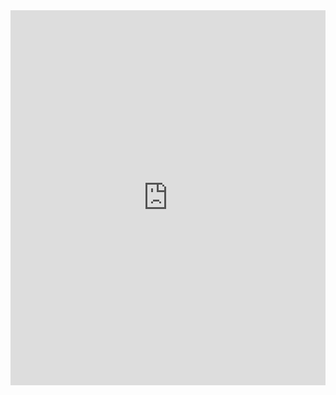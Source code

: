 <iframe src="https://drive.google.com/file/d/1paL6y1J6_m9tX1qxxw0_RQkro-PcBbgs/preview" width="100%" height="600px" frameborder="0"></iframe>